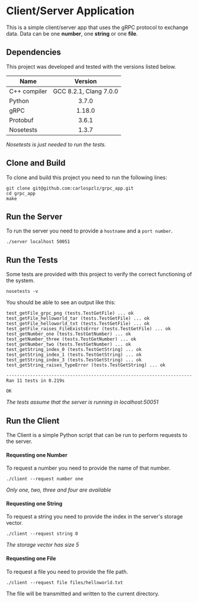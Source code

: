 Client/Server Application
=========================
This is a simple client/server app that uses the gRPC protocol to exchange data.
Data can be one **number**, one **string** or one **file**.

Dependencies
------------
This project was developed and tested with the versions listed below.

| Name          | Version                |
| ------------- |:----------------------:|
| C++ compiler  | GCC 8.2.1, Clang 7.0.0 |
| Python        | 3.7.0                  |
| gRPC          | 1.18.0                 |
| Protobuf      | 3.6.1                  |
| Nosetests     | 1.3.7                  |

*Nosetests is just needed to run the tests.*

Clone and Build
-----
To clone and build this project you need to run the following lines:
```
git clone git@github.com:carlospzlz/grpc_app.git
cd grpc_app
make
```

Run the Server
--------------
To run the server you need to provide a `hostname` and a `port number`.
```
./server localhost 50051
```

Run the Tests
-------------
Some tests are provided with this project to verify the correct functioning of
 the system.
```
nosetests -v
```
You should be able to see an output like this:
```
test_getFile_grpc_png (tests.TestGetFile) ... ok
test_getFile_helloworld_tar (tests.TestGetFile) ... ok
test_getFile_helloworld_txt (tests.TestGetFile) ... ok
test_getFile_raises_FileExistsError (tests.TestGetFile) ... ok
test_getNumber_one (tests.TestGetNumber) ... ok
test_getNumber_three (tests.TestGetNumber) ... ok
test_getNumber_two (tests.TestGetNumber) ... ok
test_getString_index_0 (tests.TestGetString) ... ok
test_getString_index_1 (tests.TestGetString) ... ok
test_getString_index_3 (tests.TestGetString) ... ok
test_getString_raises_TypeError (tests.TestGetString) ... ok

----------------------------------------------------------------------
Ran 11 tests in 0.219s

OK
```
*The tests assume that the server is running in localhost:50051*

Run the Client
--------------
The Client is a simple Python script that can be run to perform requests to the
 server.

#### Requesting one Number
To request a number you need to provide the name of that number.
```
./client --request number one
```
*Only one, two, three and four are available*

#### Requesting one String
To request a string you need to provide the index in the server's storage
 vector.
```
./client --request string 0
```
*The storage vector has size 5*

#### Requesting one File
To request a file you need to provide the file path.
```
./client --request file files/helloworld.txt
```
The file will be transmitted and written to the current directory.
